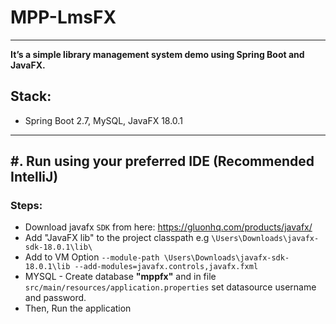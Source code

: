 # MPP-LmsFX

---  

__It’s a simple library management system demo using Spring Boot and JavaFX.__


## __Stack:__
- Spring Boot 2.7, MySQL, JavaFX 18.0.1

---

## #. Run using your preferred IDE (Recommended IntelliJ)

### __Steps__:
- Download javafx `SDK` from here: https://gluonhq.com/products/javafx/  
- Add "JavaFX lib" to the project classpath e.g `\Users\Downloads\javafx-sdk-18.0.1\lib\`
- Add to VM Option `--module-path \Users\Downloads\javafx-sdk-18.0.1\lib --add-modules=javafx.controls,javafx.fxml ` 
- MYSQL - Create database __"mppfx"__ and in file `src/main/resources/application.properties` set datasource username and password.
- Then, Run the application


